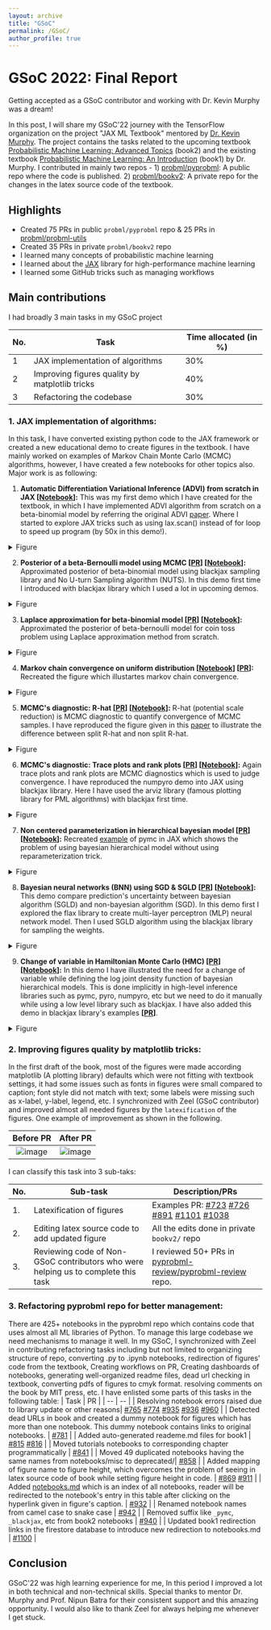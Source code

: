 ```yaml
---
layout: archive
title: "GSoC"
permalink: /GSoC/
author_profile: true
---
```


# GSoC 2022: Final Report
Getting accepted as a GSoC contributor and working with Dr. Kevin Murphy was a dream!

In this post, I will share my GSoC'22 journey with the TensorFlow organization on the project "JAX ML Textbook" mentored by [Dr. Kevin Murphy](https://www.cs.ubc.ca/~murphyk/). The project contains the tasks related to the upcoming textbook [Probabilistic Machine Learning: Advanced Topics](https://probml.github.io/pml-book/book2.html) (book2) and the existing textbook [Probabilistic Machine Learning: An Introduction](https://probml.github.io/pml-book/book1.html) (book1) by Dr. Murphy. I contributed in mainly two repos - 1) [probml/pyprobml](https://github.com/probml/pyprobml): A public repo where the code is published. 2) [probml/bookv2](https://github.com/probml/bookv2): A private repo for the changes in the latex source code of the textbook.

## Highlights
- Created 75 PRs in public `probml/pyprobml` repo & 25 PRs in [probml/probml-utils](https://github.com/probml/probml-utils)
- Created 35 PRs in private `probml/bookv2` repo
- I learned many concepts of probabilistic machine learning
- I learned about the [JAX](https://github.com/google/jax) library for high-performance machine learning
- I learned some GitHub tricks such as managing workflows 

## Main contributions
I had broadly 3 main tasks in my GSoC project

| No. | Task | Time allocated (in %) |
| -- | -- | -- |
|1 | JAX implementation of algorithms | 30% |
|2 | Improving figures quality by matplotlib tricks | 40% |
|3 | Refactoring the codebase | 30% |
 
  
### 1. JAX implementation of algorithms:
In this task, I have converted existing python code to the JAX framework or created a new educational demo to create figures in the textbook. I have mainly worked on examples of Markov Chain Monte Carlo (MCMC) algorithms, however, I have created a few notebooks for other topics also. Major work is as following:

1) **Automatic Differentiation Variational Inference (ADVI) from scratch in JAX [[Notebook]( https://github.com/probml/pyprobml/blob/master/notebooks/book2/07/advi_beta_binom.ipynb)]:** This was my first demo which I have created for the textbook, in which I have implemented ADVI algorithm from scratch on a beta-binomial model by referring the original ADVI [paper](https://arxiv.org/abs/1603.00788). Where I started to explore JAX tricks such as using lax.scan() instead of for loop to speed up program (by 50x in this demo!).


<details>
<summary>Figure</summary>
<!-- ||
|--|
| ![image](https://user-images.githubusercontent.com/59387624/189528975-1cd09f04-dc01-4a24-8b8b-f0fa0ab908e8.png) | -->
<img alt="Description" src="https://user-images.githubusercontent.com/59387624/189528975-1cd09f04-dc01-4a24-8b8b-f0fa0ab908e8.png">

</details>

2) **Posterior of a beta-Bernoulli model using MCMC [[PR](https://github.com/probml/probml-notebooks/pull/94)] [[Notebook](https://github.com/probml/pyprobml/blob/master/notebooks/book2/07/hmc_beta_binom.ipynb)]:** Approximated posterior of beta-binomial model using blackjax sampling library and No U-turn Sampling algorithm (NUTS). In this demo first time I introduced with blackjax library which I used a lot in upcoming demos.

<!-- ||
|--|
| ![image](https://user-images.githubusercontent.com/59387624/189529931-a19375ea-e05b-4b60-b7a8-46fd43c3c7d8.png) | -->

<details>
<summary>Figure</summary>
<!-- ||
|--|
| ![image](https://user-images.githubusercontent.com/59387624/189528975-1cd09f04-dc01-4a24-8b8b-f0fa0ab908e8.png) | -->
<img alt="Description" src="https://user-images.githubusercontent.com/59387624/189529931-a19375ea-e05b-4b60-b7a8-46fd43c3c7d8.png">

</details>

3) **Laplace approximation for beta-binomial model [[PR](https://github.com/probml/probml-notebooks/pull/93)] [[Notebook](https://github.com/probml/pyprobml/blob/master/notebooks/book1/04/laplace_approx_beta_binom_jax.ipynb)]:** Approximated the posterior of beta-bernoulli model for coin toss problem using Laplace approximation method from scratch.

<!-- ||
|--|
| ![image](https://user-images.githubusercontent.com/59387624/189529104-aeb71750-2fdd-476c-b53d-317b185f027f.png) | -->

<details>
<summary>Figure</summary>
<!-- ||
|--|
| ![image](https://user-images.githubusercontent.com/59387624/189528975-1cd09f04-dc01-4a24-8b8b-f0fa0ab908e8.png) | -->
<img alt="Description" src="https://user-images.githubusercontent.com/59387624/189529104-aeb71750-2fdd-476c-b53d-317b185f027f.png">

</details>

4) **Markov chain convergence on uniform distribution [[Notebook](https://github.com/probml/pyprobml/blob/master/notebooks/book2/12/random_walk_integers.ipynb)] [[PR](https://github.com/probml/pyprobml/pull/902)]:** Recreated the figure which illustartes markov chain convergence.  

<!-- ||
|--|
| ![image](https://user-images.githubusercontent.com/59387624/189530086-657f56dd-d6f3-470d-9fcd-0d924237d0aa.png) | -->

<details>
<summary>Figure</summary>
<!-- ||
|--|
| ![image](https://user-images.githubusercontent.com/59387624/189528975-1cd09f04-dc01-4a24-8b8b-f0fa0ab908e8.png) | -->
<img alt="Description" src="https://user-images.githubusercontent.com/59387624/189530086-657f56dd-d6f3-470d-9fcd-0d924237d0aa.png">

</details>

5) **MCMC's diagnostic: R-hat [[PR](https://github.com/probml/pyprobml/pull/913)] [[Notebook](https://github.com/probml/pyprobml/blob/master/notebooks/book2/12/rhat_slow_mixing_chains.ipynb)]:** R-hat (potential scale reduction) is MCMC diagnostic to quantify convergence of MCMC samples. I have reproduced the figure given in this [paper](https://arxiv.org/abs/1903.08008) to illustrate the difference between split R-hat and non split R-hat.

<!-- ||
|--|
| ![image](https://user-images.githubusercontent.com/59387624/189530695-ea67ed20-000b-4ba0-a0c9-1f3570029d4e.png) | -->

<details>
<summary>Figure</summary>
<!-- ||
|--|
| ![image](https://user-images.githubusercontent.com/59387624/189528975-1cd09f04-dc01-4a24-8b8b-f0fa0ab908e8.png) | -->
<img alt="Description" src="https://user-images.githubusercontent.com/59387624/189530695-ea67ed20-000b-4ba0-a0c9-1f3570029d4e.png">

</details>

6) **MCMC's diagnostic: Trace plots and rank plots [[PR](https://github.com/probml/pyprobml/pull/908)] [[Notebook](https://github.com/probml/pyprobml/blob/master/notebooks/book2/12/mcmc_traceplots_unigauss.ipynb)]:** Again trace plots and rank plots are MCMC diagnostics which is used to judge convergence. I have reproduced the numpyro demo into JAX using blackjax library. Here I have used the arviz library (famous plotting library for PML algorithms) with blackjax first time.    

<!-- | | | |
| -- | -- | -- |
| Diffuse prior | ![image](https://user-images.githubusercontent.com/59387624/189530159-ff7ddd04-e91f-43c6-ba3c-4efe8abb476e.png)| ![image](https://user-images.githubusercontent.com/59387624/189530177-52af3260-f929-4be1-90ab-09eac9599def.png)|
| Sensible prior | ![image](https://user-images.githubusercontent.com/59387624/189530276-777afd64-f6dd-491c-8fac-651209ba6bd0.png) | ![image](https://user-images.githubusercontent.com/59387624/189530256-c18296d6-afd3-4b67-931e-8a57f59e0db2.png) | -->


<details>
<summary>Figure</summary>
<!-- ||
|--|
| ![image](https://user-images.githubusercontent.com/59387624/189528975-1cd09f04-dc01-4a24-8b8b-f0fa0ab908e8.png) | -->
<table>
<tr>
<th> </th> <th> </th> 
</tr>

<tr>
<td> Diffuse prior </td>
<td> <img alt="Description" src="https://user-images.githubusercontent.com/59387624/189530159-ff7ddd04-e91f-43c6-ba3c-4efe8abb476e.png"></td>

<td> <img alt="Description" src="https://user-images.githubusercontent.com/59387624/189530177-52af3260-f929-4be1-90ab-09eac9599def.png"></td>
</tr>

<tr>
<td> Sensible prior </td>
<td> <img alt="Description" src="https://user-images.githubusercontent.com/59387624/189530276-777afd64-f6dd-491c-8fac-651209ba6bd0.png"></td>

<td> <img alt="Description" src="https://user-images.githubusercontent.com/59387624/189530256-c18296d6-afd3-4b67-931e-8a57f59e0db2.png"></td>
</tr>

</table>

</details>

7) **Non centered parameterization in hierarchical bayesian model [[PR](https://github.com/probml/pyprobml/pull/918)] [[Notebook](https://github.com/probml/pyprobml/blob/master/notebooks/book2/12/neals_funnel.ipynb)]:** Recreated [example](https://num.pyro.ai/en/stable/examples/funnel.html) of pymc in JAX which shows the problem of using bayesian hierarchical model without using reparameterization trick.

<!-- ||
|--|
| ![image](https://user-images.githubusercontent.com/59387624/189530056-ca0deed7-6f06-44d5-9499-6b30a43f2741.png)| -->

<details>
<summary>Figure</summary>
<!-- ||
|--|
| ![image](https://user-images.githubusercontent.com/59387624/189528975-1cd09f04-dc01-4a24-8b8b-f0fa0ab908e8.png) | -->
<img alt="Description" src="https://user-images.githubusercontent.com/59387624/189530056-ca0deed7-6f06-44d5-9499-6b30a43f2741.png">

</details>


8) **Bayesian neural networks (BNN) using SGD & SGLD [[PR](https://github.com/probml/pyprobml/pull/987)] [[Notebook](https://github.com/probml/pyprobml/blob/master/notebooks/book2/19/bnn_mnist_sgld_blackjax.ipynb)]:** This demo compare prediction's uncertainty between bayesian algorithm (SGLD) and non-bayesian algorithm (SGD). In this demo first I explored the flax library to create multi-layer perceptron (MLP) neural network model. Then I used SGLD algorithm using the blackjax library for sampling the weights. 

<!-- ||
|--|
| ![image](https://user-images.githubusercontent.com/59387624/189530467-a77605aa-0583-4dc9-8467-5533d9651cee.png) | -->

<details>
<summary>Figure</summary>
<!-- ||
|--|
| ![image](https://user-images.githubusercontent.com/59387624/189528975-1cd09f04-dc01-4a24-8b8b-f0fa0ab908e8.png) | -->
<img alt="Description" src="https://user-images.githubusercontent.com/59387624/189530467-a77605aa-0583-4dc9-8467-5533d9651cee.png">

</details>


9) **Change of variable in Hamiltonian Monte Carlo (HMC) [[PR]()] [[Notebook]()]:** In this demo I have illustrated the need for a change of variable while defining the log joint density function of bayesian hierarchical models. This is done implicitly in high-level inference libraries such as pymc, pyro, numpyro, etc but we need to do it manually while using a low level library such as blackjax. I have also added this demo in blackjax library's examples **[[PR](https://github.com/blackjax-devs/blackjax/pull/254)]**.

<!-- ||
|--|
| ![image](https://user-images.githubusercontent.com/59387624/189529995-0d0d647a-8f6b-40ca-a325-a00664190d81.png) | -->


<details>
<summary>Figure</summary>
<!-- ||
|--|
| ![image](https://user-images.githubusercontent.com/59387624/189528975-1cd09f04-dc01-4a24-8b8b-f0fa0ab908e8.png) | -->
<img alt="Description" src="https://user-images.githubusercontent.com/59387624/189529995-0d0d647a-8f6b-40ca-a325-a00664190d81.png">

</details>

### 2. Improving figures quality by matplotlib tricks:
In the first draft of the book, most of the figures were made according matplotlib (A plotting library) defaults which were not fitting with textbook settings, it had some issues such as fonts in figures were small compared to caption; font style did not match with text; some labels were missing such as x-label, y-label, legend, etc. I synchronized with Zeel (GSoC contributor) and improved almost all needed figures by the `latexification` of the figures. One example of improvement as shown in the following.   

| Before PR | After PR |
| :-: | :-: |
|![image](https://user-images.githubusercontent.com/59387624/160594173-dbbf0e05-b27d-4a64-b4d1-45191ec1b2b6.png)|![image](https://user-images.githubusercontent.com/59387624/160594021-60162b05-0cd0-42d9-b22a-6dabace6dda0.png)

I can classify this task into 3 sub-taks:

| No. | Sub-task | Description/PRs |
| -- | -- | -- |
| 1. | Latexification of figures | Examples PR: [#723](https://github.com/probml/pyprobml/pull/723) [#726](https://github.com/probml/pyprobml/pull/726) [#891](https://github.com/probml/pyprobml/pull/891) [#1101](https://github.com/probml/pyprobml/pull/1101) [#1038](https://github.com/probml/pyprobml/pull/1038)|
| 2. | Editing latex source code to add updated figure | All the edits done in private `bookv2/` repo |
| 3. | Reviewing code of Non-GSoC contributors who were helping us to complete this task | I reviewed 50+ PRs in [pyprobml-review/pyprobml-review](https://github.com/pyprobml-review/pyprobml-review) repo. |

### 3. Refactoring pyprobml repo for better management: 
There are 425+ notebooks in the pyprobml repo which contains code that uses almost all ML libraries of Python. To manage this large codebase we need mechanisms to manage it well. In my GSoC, I synchronized with Zeel in contributing refactoring tasks including but not limited to organizing structure of repo, converting .py to .ipynb notebooks, redirection of figures' code from the textbook, Creating workflows on PR, Creating dashboards of notebooks, generating well-organized readme files, dead url checking in textbook, converting pdfs of figures to cmyk format. resolving comments on the book by MIT press, etc. I have enlisted some parts of this tasks in the following table: 
| Task | PR |
| -- | -- |
| Resolving notebook errors raised due to library update or other reasons| [#765](https://github.com/probml/pyprobml/pull/756) [#774](https://github.com/probml/pyprobml/pull/774) [#935](https://github.com/probml/pyprobml/pull/935) [#936](https://github.com/probml/pyprobml/pull/936) [#960](https://github.com/probml/pyprobml/pull/960) |
| Detected dead URLs in book and created a dummy notebook for figures which has more than one notebook. This dummy notebook contains links to original notebooks. | [#781](https://github.com/probml/pyprobml/pull/781) |
| Added auto-generated reademe.md files for book1 | [#815](https://github.com/probml/pyprobml/pull/815) [#816](https://github.com/probml/pyprobml/pull/816) |
| Moved tutorials notebooks to corresponding chapter programmatically | [#841](https://github.com/probml/pyprobml/pull/841) |
| Moved 49 duplicated notebooks having the same names from notebooks/misc to deprecated/| [#858]( https://github.com/probml/pyprobml/pull/858) |
| Added mapping of figure name to figure height, which overcomes the problem of seeing in latex source code of book while setting figure height in code. | [#869](https://github.com/probml/pyprobml/pull/896) [#911](https://github.com/probml/pyprobml/pull/911) |
| Added [notebooks.md](https://github.com/probml/pyprobml/blob/auto_notebooks_md/notebooks.md) which is an index of all notebooks, reader will be redirected to the notebook's entry in this table after clicking on the hyperlink given in figure's caption. | [#932](https://github.com/probml/pyprobml/pull/932) |
| Renamed notebook names from camel case to snake case | [#942](https://github.com/probml/pyprobml/pull/942) |
| Removed suffix like `_pymc`, `_blackjax`, etc from book2 notebooks | [#940](https://github.com/probml/pyprobml/pull/940) |
| Updated book1 redirection links in the firestore database to introduce new redirection to notebooks.md | [#1100]( https://github.com/probml/pyprobml/pull/1100) |

## Conclusion
GSoC'22 was high learning experience for me, In this period I improved a lot in both technical and non-technical skills. Special thanks to mentor Dr. Murphy and Prof. Nipun Batra for their consistent support and this amazing opportunity. I would also like to thank Zeel for always helping me whenever I get stuck.